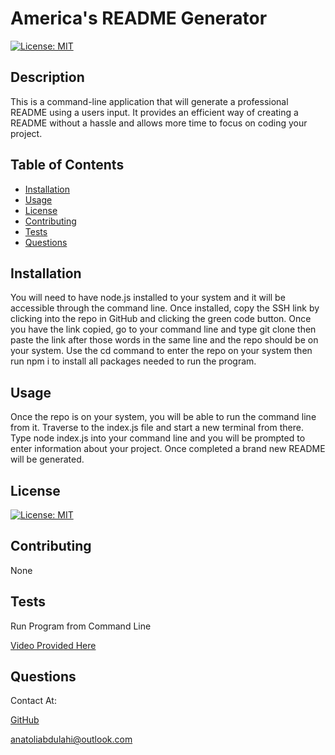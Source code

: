 # America's README Generator

[![License: MIT](https://img.shields.io/badge/License-MIT-yellow.svg)](https://opensource.org/licenses/MIT)
## Description

This is a command-line application that will generate a professional README using a users input. It provides an efficient way of creating a README without a hassle and allows more time to focus on coding your project.

## Table of Contents
- [Installation](#installation)
- [Usage](#usage)
- [License](#license)
- [Contributing](#contributing)
- [Tests](#tests)
- [Questions](#questions)

## Installation

You will need to have node.js installed to your system and it will be accessible through the command line. Once installed, copy the SSH link by clicking into the repo in GitHub and clicking the green code button. Once you have the link copied, go to your command line and type git clone then paste the link after those words in the same line and the repo should be on your system. Use the cd command to enter the repo on your system then run npm i to install all packages needed to run the program.

## Usage

Once the repo is on your system, you will be able to run the command line from it. Traverse to the index.js file and start a new terminal from there. Type node index.js into your command line and you will be prompted to enter information about your project. Once completed a brand new README will be generated.

## License

[![License: MIT](https://img.shields.io/badge/License-MIT-yellow.svg)](https://opensource.org/licenses/MIT)

## Contributing

None

## Tests

Run Program from Command Line

[Video Provided Here](https://drive.google.com/drive/folders/1CmCPQXfkDM2mJwUV4MloKPgaGNKXB0_i?usp=sharing)

## Questions

Contact At: 

[GitHub](https://www.github.com/toli-A)

anatoliabdulahi@outlook.com
